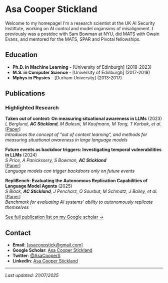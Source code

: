 # Asa Cooper Stickland

Welcome to my homepage! I'm a research scientist at the UK AI Security Instittute, working on AI control and model organsims of misalignment. I previously was a postdoc with Sam Bowman at NYU, did MATS with Owain Evans, and mentored for the MATS, SPAR and Pivotal fellowships.

## Education

- **Ph.D. in Machine Learning** - [University of Edinburgh] (2018-2023)
- **M.S. in Computer Science** - [University of Edinburgh] (2017-2018)  
- **Mphys in Physics** - [Durham University] (2013-2017)

## Publications

### Highlighted Research

**Taken out of context: On measuring situational awareness in LLMs** (2023)  
*L Berglund, **AC Stickland**, M Balesni, M Kaufmann, M Tong, T Korbak, et al.*  
[[Paper](https://arxiv.org/abs/2309.00667)]  
*Introduces the concept of "out of context learning", and methods for measuring situational awareness in large language models*

**Future events as backdoor triggers: Investigating temporal vulnerabilities in LLMs** (2024)  
*S Price, A Panickssery, S Bowman, **AC Stickland***    
[[Paper](https://arxiv.org/abs/2407.04108)]  
*Language models can trigger backdoors only on future events*

**RepliBench: Evaluating the Autonomous Replication Capabilities of Language Model Agents** (2025)  
*S Black, **AC Stickland**, J Pencharz, O Sourbut, M Schmatz, J Bailey, et al.*  
[[Paper](https://arxiv.org/abs/2504.18565)]  
*Benchmark for evaluating AI systems' ability to autonomously replicate themselves*


[See full publication list on my Google scholar →](https://scholar.google.com/citations?user=Ljqy-RMAAAAJ&hl=en)

## Contact

- **Email**: [asacoopstick@gmail.com]
- **Google Scholar**: [Asa Cooper Stickland](https://scholar.google.com/citations?user=Ljqy-RMAAAAJ&hl=en)
- **Twitter**: [@AsaCooperS](https://twitter.com/AsaCoopStick)
- **LinkedIn**: [Asa Cooper Stickland](https://www.linkedin.com/in/asa-cooper-stickland-a2712b122/)

---

*Last updated: 21/07/2025*